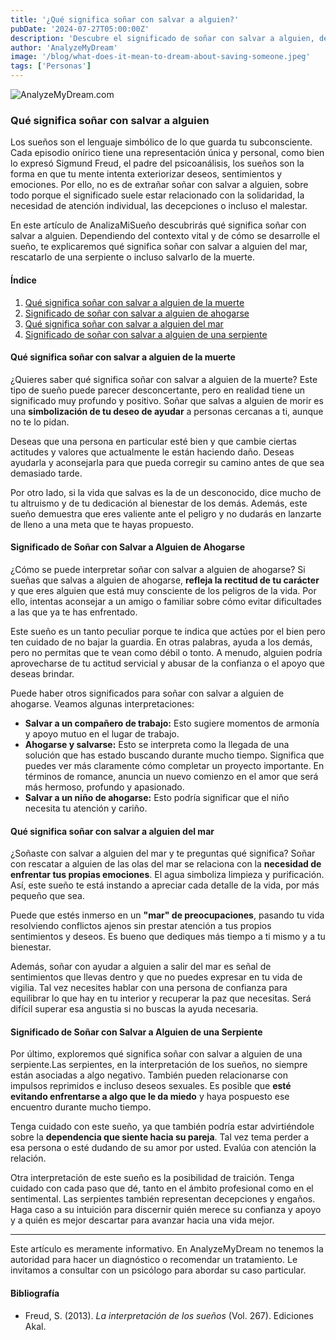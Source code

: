 ```yaml
---
title: '¿Qué significa soñar con salvar a alguien?'
pubDate: '2024-07-27T05:00:00Z'
description: 'Descubre el significado de soñar con salvar a alguien, desde salvarlo de la muerte hasta rescatarlo de una serpiente.'
author: 'AnalyzeMyDream'
image: '/blog/what-does-it-mean-to-dream-about-saving-someone.jpeg'
tags: ['Personas']
---
```


![AnalyzeMyDream.com](/blog/what-does-it-mean-to-dream-about-saving-someone.jpeg)

### Qué significa soñar con salvar a alguien

Los sueños son el lenguaje simbólico de lo que guarda tu subconsciente. Cada episodio onírico tiene una representación única y personal, como bien lo expresó Sigmund Freud, el padre del psicoanálisis, los sueños son la forma en que tu mente intenta exteriorizar deseos, sentimientos y emociones. Por ello, no es de extrañar soñar con salvar a alguien, sobre todo porque el significado suele estar relacionado con la solidaridad, la necesidad de atención individual, las decepciones o incluso el malestar.

En este artículo de AnalizaMiSueño descubrirás qué significa soñar con salvar a alguien. Dependiendo del contexto vital y de cómo se desarrolle el sueño, te explicaremos qué significa soñar con salvar a alguien del mar, rescatarlo de una serpiente o incluso salvarlo de la muerte.

#### Índice

1. [Qué significa soñar con salvar a alguien de la muerte](#que-significa-soñar-con-salvar-a-alguien-de-la-muerte)
2. [Significado de soñar con salvar a alguien de ahogarse](#significado-de-soñar-con-salvar-a-alguien-de-ahogarse)
3. [Qué significa soñar con salvar a alguien del mar](#que-significa-soñar-con-salvar-a-alguien-del-mar)
4. [Significado de soñar con salvar a alguien de una serpiente](#significado-de-soñar-con-salvar-a-alguien-de-una-serpiente)

#### Qué significa soñar con salvar a alguien de la muerte

¿Quieres saber qué significa soñar con salvar a alguien de la muerte? Este tipo de sueño puede parecer desconcertante, pero en realidad tiene un significado muy profundo y positivo. Soñar que salvas a alguien de morir es una **simbolización de tu deseo de ayudar** a personas cercanas a ti, aunque no te lo pidan.

Deseas que una persona en particular esté bien y que cambie ciertas actitudes y valores que actualmente le están haciendo daño. Deseas ayudarla y aconsejarla para que pueda corregir su camino antes de que sea demasiado tarde.

Por otro lado, si la vida que salvas es la de un desconocido, dice mucho de tu altruismo y de tu dedicación al bienestar de los demás. Además, este sueño demuestra que eres valiente ante el peligro y no dudarás en lanzarte de lleno a una meta que te hayas propuesto.

#### Significado de Soñar con Salvar a Alguien de Ahogarse

¿Cómo se puede interpretar soñar con salvar a alguien de ahogarse? Si sueñas que salvas a alguien de ahogarse, **refleja la rectitud de tu carácter** y que eres alguien que está muy consciente de los peligros de la vida. Por ello, intentas aconsejar a un amigo o familiar sobre cómo evitar dificultades a las que ya te has enfrentado.

Este sueño es un tanto peculiar porque te indica que actúes por el bien pero ten cuidado de no bajar la guardia. En otras palabras, ayuda a los demás, pero no permitas que te vean como débil o tonto. A menudo, alguien podría aprovecharse de tu actitud servicial y abusar de la confianza o el apoyo que deseas brindar.

Puede haber otros significados para soñar con salvar a alguien de ahogarse. Veamos algunas interpretaciones:
- **Salvar a un compañero de trabajo:** Esto sugiere momentos de armonía y apoyo mutuo en el lugar de trabajo.
- **Ahogarse y salvarse:** Esto se interpreta como la llegada de una solución que has estado buscando durante mucho tiempo. Significa que puedes ver más claramente cómo completar un proyecto importante. En términos de romance, anuncia un nuevo comienzo en el amor que será más hermoso, profundo y apasionado.
- **Salvar a un niño de ahogarse:** Esto podría significar que el niño necesita tu atención y cariño.

#### Qué significa soñar con salvar a alguien del mar

¿Soñaste con salvar a alguien del mar y te preguntas qué significa? Soñar con rescatar a alguien de las olas del mar se relaciona con la **necesidad de enfrentar tus propias emociones**. El agua simboliza limpieza y purificación. Así, este sueño te está instando a apreciar cada detalle de la vida, por más pequeño que sea.

Puede que estés inmerso en un **"mar" de preocupaciones**, pasando tu vida resolviendo conflictos ajenos sin prestar atención a tus propios sentimientos y deseos. Es bueno que dediques más tiempo a ti mismo y a tu bienestar.

Además, soñar con ayudar a alguien a salir del mar es señal de sentimientos que llevas dentro y que no puedes expresar en tu vida de vigilia. Tal vez necesites hablar con una persona de confianza para equilibrar lo que hay en tu interior y recuperar la paz que necesitas. Será difícil superar esa angustia si no buscas la ayuda necesaria.

#### Significado de Soñar con Salvar a Alguien de una Serpiente

Por último, exploremos qué significa soñar con salvar a alguien de una serpiente.Las serpientes, en la interpretación de los sueños, no siempre están asociadas a algo negativo. También pueden relacionarse con impulsos reprimidos e incluso deseos sexuales. Es posible que **esté evitando enfrentarse a algo que le da miedo** y haya pospuesto ese encuentro durante mucho tiempo.

Tenga cuidado con este sueño, ya que también podría estar advirtiéndole sobre la **dependencia que siente hacia su pareja**. Tal vez tema perder a esa persona o esté dudando de su amor por usted. Evalúa con atención la relación.

Otra interpretación de este sueño es la posibilidad de traición. Tenga cuidado con cada paso que dé, tanto en el ámbito profesional como en el sentimental. Las serpientes también representan decepciones y engaños. Haga caso a su intuición para discernir quién merece su confianza y apoyo y a quién es mejor descartar para avanzar hacia una vida mejor.

---

Este artículo es meramente informativo. En AnalyzeMyDream no tenemos la autoridad para hacer un diagnóstico o recomendar un tratamiento. Le invitamos a consultar con un psicólogo para abordar su caso particular.

#### Bibliografía

- Freud, S. (2013). *La interpretación de los sueños* (Vol. 267). Ediciones Akal.